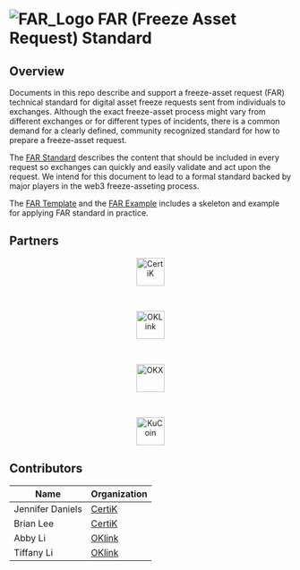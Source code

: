# ![FAR_Logo](https://github.com/CertiKProject/FAR/assets/87741207/54149ff5-775d-4d71-9655-f33ec20b9991) FAR (Freeze Asset Request) Standard

## Overview

Documents in this repo describe and support a freeze-asset request (FAR) technical standard for digital asset freeze requests sent from individuals to exchanges.  Although the exact freeze-asset process might vary from different exchanges or for different types of incidents, there is a common demand for a clearly defined, community recognized standard for how to prepare a freeze-asset request.

The [FAR Standard](FAR_standard.pdf) describes the content that should be included in every request so exchanges can quickly and easily validate and act upon the request.  We intend for this document to lead to a formal standard backed by major players in the web3 freeze-asseting process.  

The [FAR Template](FAR_template.pdf) and the [FAR Example](FAR_example.pdf) includes a skeleton and example for applying FAR standard in practice.

## Partners

<a href="https://www.certik.com/">
  <picture height="40px">
    <p align="center">
      <img src="https://github.com/CertiKProject/FAR/assets/87741207/8177ab8e-33c8-4aef-a378-6209dccd531d" height="50px" alt="CertiK" />
    </p>
  </picture>
</a>

<br>

<a href="https://www.oklink.com/">
  <picture height="40px">
    <p align="center">
      <img src="https://github.com/CertiKProject/FAR/assets/87741207/b2867835-91fa-4d4d-a730-698b68fd9dc0" height="50px" alt="OKLink" />
    </p>
  </picture>
</a>

<br>

<a href="https://www.okx.com/">
  <picture height="40px">
    <p align="center">
      <img src="https://github.com/CertiKProject/FAR/assets/87741207/dd3ef73a-0797-4180-be9b-f29b4b6ca04f" height="50px" alt="OKX" />
    </p>
  </picture>
</a>

<br>

<a href="https://www.kucoin.com/">
  <picture height="40px">
    <p align="center">
      <img src="https://github.com/CertiKProject/FAR/assets/87741207/704bc156-9350-4135-87ff-e53418cd5d53" height="50px" alt="KuCoin" />
    </p>
  </picture>
</a>


## Contributors

| Name        | Organization |
| ----------- | -----------  |
| Jennifer Daniels   | [CertiK](https://www.certik.com/)         |
| Brian Lee      | [CertiK](https://www.certik.com/)        |
| Abby Li   | [OKlink](https://www.oklink.com/)         |
| Tiffany Li   | [OKlink](https://www.oklink.com/)         |
